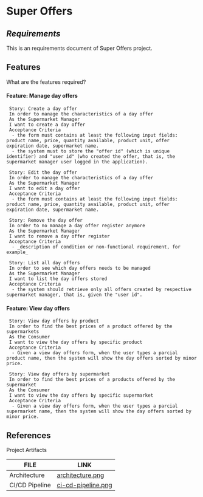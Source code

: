 # Super Offers
## _Requirements_

This is an requirements document of Super Offers project.

## Features

What are the features required?

####  Feature: Manage day offers
 
```
 Story: Create a day offer
 In order to manage the characteristics of a day offer
 As the Supermarket Manager
 I want to create a day offer
 Acceptance Criteria
  - the form must contains at least the following input fields: product name, price, quantity available, product unit, offer expiration date, supermarket name.
  - the system must to store the "offer id" (which is unique identifier) and "user id" (who created the offer, that is, the supermarket manager user logged in the application).
```
 
```
 Story: Edit the day offer
 In order to manage the characteristics of a day offer
 As the Supermarket Manager
 I want to edit a day offer
 Acceptance Criteria
  - the form must contains at least the following input fields: product name, price, quantity available, product unit, offer expiration date, supermarket name.
```
 
```
 Story: Remove the day offer
 In order to no manage a day offer register anymore
 As the Supermarket Manager
 I want to remove a day offer register
 Acceptance Criteria
  - _description of condition or non-functional requirement, for example_
```
 
```
 Story: List all day offers
 In order to see which day offers needs to be managed
 As the Supermarket Manager
 I want to list the day offers stored
 Acceptance Criteria
  - the system should retrieve only all offers created by respective supermarket manager, that is, given the "user id".
```

####  Feature: View day offers
 
```
 Story: View day offers by product
 In order to find the best prices of a product offered by the supermarkets
 As the Consumer
 I want to view the day offers by specific product
 Acceptance Criteria
  - Given a view day offers form, when the user types a parcial product name, then the system will show the day offers sorted by minor price.
```
 
```
 Story: View day offers by supermarket
 In order to find the best prices of a products offered by the supermarket
 As the Consumer
 I want to view the day offers by specific supermarket
 Acceptance Criteria
  - Given a view day offers form, when the user types a parcial supermarket name, then the system will show the day offers sorted by minor price.
```

## References

Project Artifacts

| FILE |  LINK |
| ------ | ------ |
| Architecture | [architecture.png](https://github.com/dancodingbr/superoffers/tree/main/docs/architecture) |
| CI/CD Pipeline | [ci-cd-pipeline.png](https://github.com/dancodingbr/superoffers/tree/main/docs/devops) |


